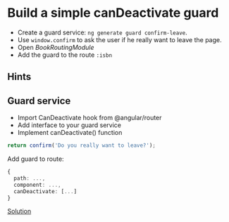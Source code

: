 # Build a simple canDeactivate guard
- Create a guard service: `ng generate guard confirm-leave`.
- Use `window.confirm` to ask the user if he really want to leave the page.
- Open _BookRoutingModule_
- Add the guard to the route `:isbn`

## Hints

## Guard service

- Import CanDeactivate hook from @angular/router
- Add interface to your guard service
- Implement canDeactivate() function

```ts
return confirm('Do you really want to leave?');
```


Add guard to route:

```ts
{
  path: ...,
  component: ...,
  canDeactivate: [...]
}
```

[Solution](https://stackblitz.com/github/workshops-de/angular-workshop/tree/solve--build-a-can-deactivate-guard)
